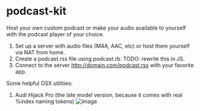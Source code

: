 # podcast-kit
Host your own custom podcast or make your audio available to yourself with the podcast player of your choice.

1. Set up a server with audio files (M4A, AAC, etc) or host them yourself via NAT from home.
1. Create a podcast.rss file using podcast.rb. TODO: rewrite this in JS.
1. Connect to the server http://domain.com/podcast.rss with your favorite app.

Some helpful OSX utilities:

1. Audi Hijack Pro (the late model version, because it comes with real %index naming tokens)
![image](https://cloud.githubusercontent.com/assets/67282/14520088/67445e3a-01d7-11e6-9b95-1a6cd4e462b8.png)

